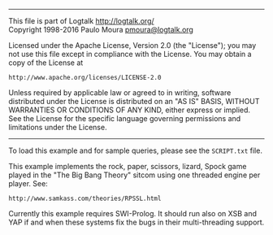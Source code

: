 ________________________________________________________________________

This file is part of Logtalk <http://logtalk.org/>  
Copyright 1998-2016 Paulo Moura <pmoura@logtalk.org>

Licensed under the Apache License, Version 2.0 (the "License");
you may not use this file except in compliance with the License.
You may obtain a copy of the License at

    http://www.apache.org/licenses/LICENSE-2.0

Unless required by applicable law or agreed to in writing, software
distributed under the License is distributed on an "AS IS" BASIS,
WITHOUT WARRANTIES OR CONDITIONS OF ANY KIND, either express or implied.
See the License for the specific language governing permissions and
limitations under the License.
________________________________________________________________________


To load this example and for sample queries, please see the `SCRIPT.txt` file.

This example implements the rock, paper, scissors, lizard, Spock game played
in the "The Big Bang Theory" sitcom using one threaded engine per player. See:

	http://www.samkass.com/theories/RPSSL.html

Currently this example requires SWI-Prolog. It should run also on XSB and YAP
if and when these systems fix the bugs in their multi-threading support.
